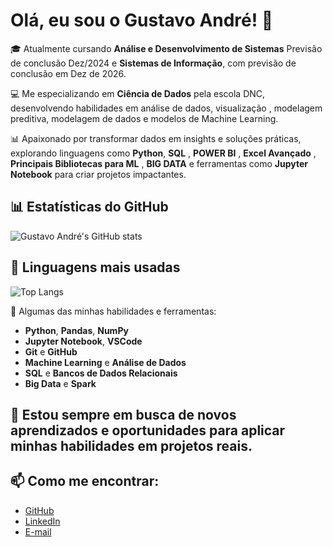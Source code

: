 # Olá, eu sou o Gustavo André! 👋

🎓 Atualmente cursando **Análise e Desenvolvimento de Sistemas** Previsão de conclusão Dez/2024 e **Sistemas de Informação**, com previsão de conclusão em Dez de 2026.

💻 Me especializando em **Ciência de Dados** pela escola DNC, desenvolvendo habilidades em análise de dados, visualização , modelagem preditiva, modelagem de dados e modelos de Machine Learning.

📊 Apaixonado por transformar dados em insights e soluções práticas, explorando linguagens como **Python**, **SQL** , **POWER BI** , **Excel Avançado** , **Principais Bibliotecas para ML** , **BIG DATA** e ferramentas como **Jupyter Notebook** para criar projetos impactantes.

## 📊 Estatísticas do GitHub

![Gustavo André's GitHub stats](https://github-readme-stats.vercel.app/api?username=GustasAndre&show_icons=true&theme=radical)

## 🚀 Linguagens mais usadas

![Top Langs](https://github-readme-stats.vercel.app/api/top-langs/?username=GustasAndre&layout=compact&theme=radical)

🔧 Algumas das minhas habilidades e ferramentas:
- **Python**, **Pandas**, **NumPy**
- **Jupyter Notebook**, **VSCode**
- **Git** e **GitHub**
- **Machine Learning** e **Análise de Dados**
- **SQL** e **Bancos de Dados Relacionais**
- **Big Data** e **Spark**

## 🌱 Estou sempre em busca de novos aprendizados e oportunidades para aplicar minhas habilidades em **projetos reais**.

## 📫 Como me encontrar:
- [GitHub](https://github.com/GustasAndre)
- [LinkedIn](https://www.linkedin.com/in/gustavo-ara%C3%BAjo-andr%C3%A9-881a1a26a/)
- [E-mail](dev.gustavoandre@gmail.com)
